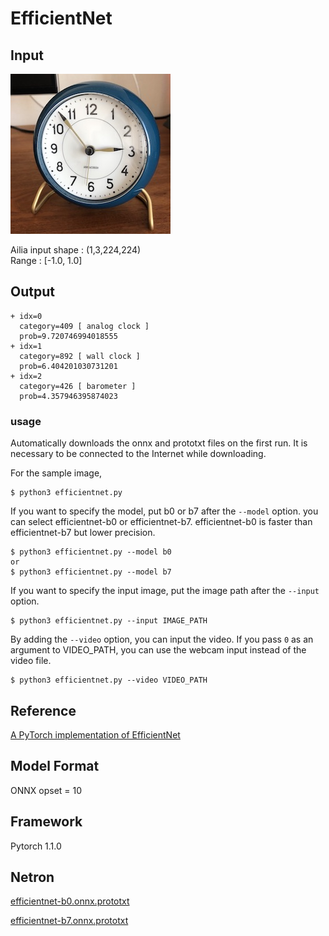 # EfficientNet

## Input

![Input](clock.jpg)

Ailia input shape : (1,3,224,224)  
Range : [-1.0, 1.0]

## Output

```
+ idx=0
  category=409 [ analog clock ]
  prob=9.720746994018555
+ idx=1
  category=892 [ wall clock ]
  prob=6.404201030731201
+ idx=2
  category=426 [ barometer ]
  prob=4.357946395874023
```

### usage

Automatically downloads the onnx and prototxt files on the first run. It is necessary to be connected to the Internet while downloading.

For the sample image,
```
$ python3 efficientnet.py
```
If you want to specify the model, put b0 or b7 after the `--model` option.
you can select efficientnet-b0 or efficientnet-b7.
efficientnet-b0 is faster than efficientnet-b7 but lower precision.
```
$ python3 efficientnet.py --model b0
or
$ python3 efficientnet.py --model b7
```

If you want to specify the input image, put the image path after the `--input` option.
```
$ python3 efficientnet.py --input IMAGE_PATH
```
By adding the `--video` option, you can input the video.
If you pass `0` as an argument to VIDEO_PATH, you can use the webcam input instead of the video file.
```
$ python3 efficientnet.py --video VIDEO_PATH
```

## Reference

[A PyTorch implementation of EfficientNet]( https://github.com/lukemelas/EfficientNet-PyTorch)

## Model Format

ONNX opset = 10

## Framework

Pytorch 1.1.0

## Netron

[efficientnet-b0.onnx.prototxt](https://netron.app/?url=https://storage.googleapis.com/ailia-models/efficientnet/efficientnet-b0.onnx.prototxt)

[efficientnet-b7.onnx.prototxt](https://netron.app/?url=https://storage.googleapis.com/ailia-models/efficientnet/efficientnet-b7.onnx.prototxt)